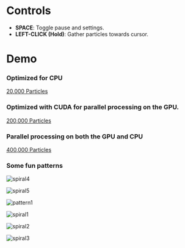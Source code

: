 # Controls
- **SPACE**: Toggle pause and settings.
- **LEFT-CLICK (Hold)**: Gather particles towards cursor.

# Demo
### Optimized for CPU
[20,000 Particles](https://youtu.be/tvbPEixak-M)

### Optimized with CUDA for parallel processing on the GPU.
[200,000 Particles](https://youtu.be/aPE_fs8Ijts)

### Parallel processing on both the GPU and CPU
[400,000 Particles](https://www.youtube.com/watch?v=aoqOYR6uB6k)

### Some fun patterns
![spiral4](https://github.com/nasdda/Particles/assets/36829770/4442b045-d4ed-452f-9df4-31e8734bed89)

![spiral5](https://github.com/nasdda/Particles/assets/36829770/e42ee2e6-90d7-415e-832b-a5c2b72e2eca)

![pattern1](https://github.com/nasdda/Particles/assets/36829770/4352229b-1262-411d-ae4b-e094d7c8b6e6)

![spiral1](https://github.com/nasdda/Particles/assets/36829770/403abe6e-aebc-4b6a-8ee3-78f4c81cf1a9)

![spiral2](https://github.com/nasdda/Particles/assets/36829770/5f89b64c-e6c5-47a8-9de8-3eead3cd24fe)

![spiral3](https://github.com/nasdda/Particles/assets/36829770/c85a3d84-9d34-414a-a24a-a0cc5a6f0e88)
